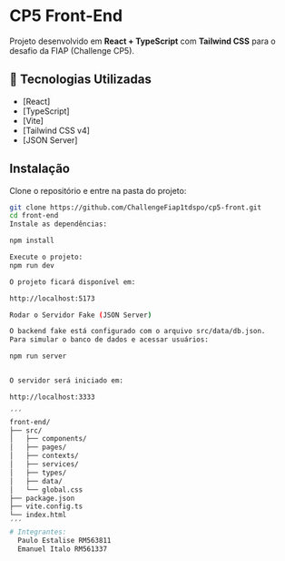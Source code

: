 # CP5 Front-End

Projeto desenvolvido em **React + TypeScript** com **Tailwind CSS** para o desafio da FIAP (Challenge CP5).

## 🚀 Tecnologias Utilizadas
- [React]
- [TypeScript]
- [Vite]
- [Tailwind CSS v4]
- [JSON Server]

##  Instalação

Clone o repositório e entre na pasta do projeto:

```bash
git clone https://github.com/ChallengeFiap1tdspo/cp5-front.git
cd front-end
Instale as dependências:

npm install

Execute o projeto:
npm run dev

O projeto ficará disponível em:

http://localhost:5173

Rodar o Servidor Fake (JSON Server)

O backend fake está configurado com o arquivo src/data/db.json.
Para simular o banco de dados e acessar usuários:

npm run server


O servidor será iniciado em:

http://localhost:3333

´´´
front-end/
├── src/
│   ├── components/     
│   ├── pages/           
│   ├── contexts/        
│   ├── services/      
│   ├── types/           
│   ├── data/            
│   └── global.css    
├── package.json
├── vite.config.ts
└── index.html
´´´
# Integrantes:
  Paulo Estalise RM563811
  Emanuel Italo RM561337
